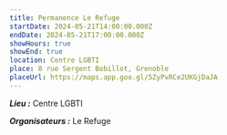 ```yaml
---
title: Permanence Le Refuge
startDate: 2024-05-21T14:00:00.000Z
endDate: 2024-05-21T17:00:00.000Z
showHours: true
showEnd: true
location: Centre LGBTI
place: 8 rue Sergent Bobillot, Grenoble
placeUrl: https://maps.app.goo.gl/5ZyPvRCe2UKGjDaJA
---
```






***Lieu :*** Centre LGBTI



***Organisateurs :*** Le Refuge



